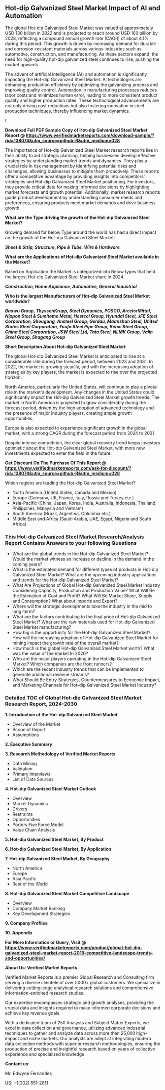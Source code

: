 <h2>Hot-dip Galvanized Steel Market Impact of AI and Automation</h2><p>The global Hot-dip Galvanized Steel Market was valued at approximately USD 130 billion in 2022 and is projected to reach around USD 160 billion by 2028, reflecting a compound annual growth rate (CAGR) of about 4.1% during this period. This growth is driven by increasing demand for durable and corrosion-resistant materials across various industries such as automotive, construction, and manufacturing. As these sectors expand, the need for high-quality hot-dip galvanized steel continues to rise, pushing the market upwards.</p><p>The advent of artificial intelligence (AI) and automation is significantly impacting the Hot-dip Galvanized Steel Market. AI technologies are enhancing production efficiency by optimizing the galvanizing process and improving quality control. Automation in manufacturing processes reduces labor costs and minimizes human error, leading to more consistent product quality and higher production rates. These technological advancements are not only driving cost reductions but also fostering innovation in steel production techniques, thereby influencing market dynamics.</p>t</p><p id="" class=""><strong>Download Full PDF Sample Copy of Hot-dip Galvanized Steel Market Report @ <a href="https://www.verifiedmarketreports.com/download-sample/?rid=138074&utm_source=github-R&utm_medium=028" target="_blank">https://www.verifiedmarketreports.com/download-sample/?rid=138074&utm_source=github-R&utm_medium=028</a></strong></p><p>The importance of&nbsp;Hot-dip Galvanized Steel Market research reports lies in their ability to aid strategic planning, helping businesses develop effective strategies by understanding market trends and dynamics. They play a crucial role in risk management by identifying potential risks and challenges, allowing businesses to mitigate them proactively. These reports offer a competitive advantage by providing insights into competitors' strategies and Hot-dip Galvanized Steel Market positioning. For investors, they provide critical data for making informed decisions by highlighting market forecasts and growth potential. Additionally, market research reports guide product development by understanding consumer needs and preferences, ensuring products meet market demands and drive business growth.</p><p><strong>What are the&nbsp;Type driving the growth of the Hot-dip Galvanized Steel Market?</strong></p><p id="" class="">Growing demand for below Type around the world has had a direct impact on the growth of the Hot-dip Galvanized Steel Market:</p><em><strong>Sheet & Strip, Structure, Pipe & Tube, Wire & Hardware</strong></em></p><strong>What are the&nbsp;Applications&nbsp;of Hot-dip Galvanized Steel Market available in the Market?</strong></p><p id="" class="">Based on Application the Market is categorized into Below types that held the largest Hot-dip Galvanized Steel Market share In 2024.</p><em><strong>Construction, Home Appliance, Automotive, General Industrial</strong></em></p><strong>Who is the largest Manufacturers of Hot-dip Galvanized Steel Market worldwide?</strong></p><p><em><strong>Baowu Group, ThyssenKrupp, Steel Dynamics, POSCO, ArcelorMittal, Nippon Steel & Sumitomo Metal, Hesteel Group, Hyundai Steel, JFE Steel Corporation, Shougang, Ansteel Group, Gerdau, Maanshan Steel, United States Steel Corporation, Youfa Steel Pipe Group, Benxi Steel Group, China Steel Corporation, JSW Steel Ltd, Tata Steel, NLMK Group, Valin Steel Group, Shagang Group</strong></em></p><p id="" class=""><strong>Short Description About Hot-dip Galvanized Steel Market:</strong></p><p>The global Hot-dip Galvanized Steel Market is anticipated to rise at a considerable rate during the forecast period, between 2023 and 2031. In 2022, the market is growing steadily, and with the increasing adoption of strategies by key players, the market is expected to rise over the projected horizon.</p><p>North America, particularly the United States, will continue to play a pivotal role in the market's development. Any changes in the United States could significantly impact the Hot-dip Galvanized Steel Market growth trends. The market in North America is projected to grow considerably during the forecast period, driven by the high adoption of advanced technology and the presence of major industry players, creating ample growth opportunities.</p><p>Europe is also expected to experience significant growth in the global market, with a strong CAGR during the forecast period from 2024 to 2031.</p><p>Despite intense competition, the clear global recovery trend keeps investors optimistic about the Hot-dip Galvanized Steel Market, with more new investments expected to enter the field in the future.</p><p id="" class=""><strong>Get Discount On The Purchase Of This Report @ <a href="https://www.verifiedmarketreports.com/ask-for-discount/?rid=138074&utm_source=github-R&utm_medium=028" target="_blank">https://www.verifiedmarketreports.com/ask-for-discount/?rid=138074&utm_source=github-R&utm_medium=028</a></strong></p>Which regions are leading the Hot-dip Galvanized Steel Market?</p><ul><li>North America (United States, Canada and Mexico)</li><li>Europe (Germany, UK, France, Italy, Russia and Turkey etc.)</li><li>Asia-Pacific (China, Japan, Korea, India, Australia, Indonesia, Thailand, Philippines, Malaysia and Vietnam)</li><li>South America (Brazil, Argentina, Columbia etc.)</li><li>Middle East and Africa (Saudi Arabia, UAE, Egypt, Nigeria and South Africa)</li></ul><h3 id="" class="">This Hot-dip Galvanized Steel Market Research/Analysis Report Contains Answers to your following Questions</h3><ul><li>What are the global trends in the Hot-dip Galvanized Steel Market? Would the market witness an increase or decline in the demand in the coming years?</li><li>What is the estimated demand for different types of products in Hot-dip Galvanized Steel Market? What are the upcoming industry applications and trends for the Hot-dip Galvanized Steel Market?</li><li>What Are Projections of Global Hot-dip Galvanized Steel Market Industry Considering Capacity, Production and Production Value? What Will Be the Estimation of Cost and Profit? What Will Be Market Share, Supply and Consumption? What about imports and Export?</li><li>Where will the strategic developments take the industry in the mid to long-term?</li><li>What are the factors contributing to the final price of Hot-dip Galvanized Steel Market? What are the raw materials used for Hot-dip Galvanized Steel Market manufacturing?</li><li>How big is the opportunity for the Hot-dip Galvanized Steel Market? How will the increasing adoption of Hot-dip Galvanized Steel Market for mining impact the growth rate of the overall market?</li><li>How much is the global Hot-dip Galvanized Steel Market worth? What was the value of the market In 2020?</li><li>Who are the major players operating in the Hot-dip Galvanized Steel Market? Which companies are the front runners?</li><li>Which are the recent industry trends that can be implemented to generate additional revenue streams?</li><li>What Should Be Entry Strategies, Countermeasures to Economic Impact, and Marketing Channels for Hot-dip Galvanized Steel Market Industry?</li></ul><h3 id="" class="">Detailed TOC of Global Hot-dip Galvanized Steel Market Research Report, 2024-2030</h3><p id="" class=""><strong>1. Introduction of the Hot-dip Galvanized Steel Market</strong></p><ul><li>Overview of the Market</li><li>Scope of Report</li><li>Assumptions</li></ul><p id="" class=""><strong>2. Executive Summary</strong></p><p id="" class=""><strong>3. Research Methodology of Verified Market Reports</strong></p><ul><li>Data Mining</li><li>Validation</li><li>Primary Interviews</li><li>List of Data Sources</li></ul><p id="" class=""><strong>4. Hot-dip Galvanized Steel Market Outlook</strong></p><ul><li>Overview</li><li>Market Dynamics</li><li>Drivers</li><li>Restraints</li><li>Opportunities</li><li>Porters Five Force Model</li><li>Value Chain Analysis</li></ul><p id="" class=""><strong>5. Hot-dip Galvanized Steel Market, By Product</strong></p><p id="" class=""><strong>6. Hot-dip Galvanized Steel Market, By Application</strong></p><p id="" class=""><strong>7. Hot-dip Galvanized Steel Market, By Geography</strong></p><ul><li>North America</li><li>Europe</li><li>Asia Pacific</li><li>Rest of the World</li></ul><p id="" class=""><strong>8. Hot-dip Galvanized Steel Market Competitive Landscape</strong></p><ul><li>Overview</li><li>Company Market Ranking</li><li>Key Development Strategies</li></ul><p id="" class=""><strong>9. Company Profiles</strong></p><p id="" class=""><strong>10. Appendix</strong></p><p id="" class=""><strong>For More Information or Query, Visit @ <a href="https://www.verifiedmarketreports.com/product/global-hot-dip-galvanized-steel-market-report-2019-competitive-landscape-trends-and-opportunities/" target="_blank">https://www.verifiedmarketreports.com/product/global-hot-dip-galvanized-steel-market-report-2019-competitive-landscape-trends-and-opportunities/</a></strong></p><p id="" class=""><strong>About Us: Verified Market Reports</strong></p><p id="" class="">Verified Market Reports is a premier Global Research and Consulting firm serving a diverse clientele of over 5000+ global customers. We specialize in delivering cutting-edge analytical research solutions and comprehensive information-enriched research studies.</p><p id="" class="">Our expertise encompasses strategic and growth analyses, providing the crucial data and insights required to make informed corporate decisions and achieve key revenue goals.</p><p id="" class="">With a dedicated team of 250 Analysts and Subject Matter Experts, we excel in data collection and governance, utilizing advanced industrial techniques to gather and analyze data across more than 25,000 high-impact and niche markets. Our analysts are adept at integrating modern data collection methods with superior research methodologies, ensuring the production of precise and insightful research based on years of collective experience and specialized knowledge.</p><p id="" class=""><strong>Contact us:</strong></p><p id="" class="">Mr. Edwyne Fernandes</p><p id="" class="">US: +1(302) 551-2611</p>